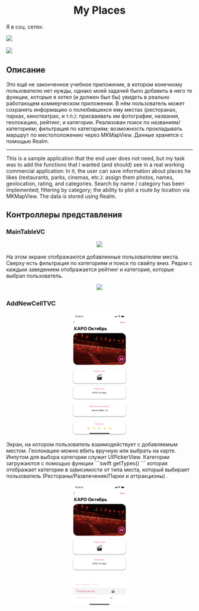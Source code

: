 <h1 align="center">My Places</h1>

Я в соц. сетях:
<p align="center">

[![](https://upload.wikimedia.org/wikipedia/commons/4/4e/VK_Compact_Logo.svg)](https://vk.com/berestnev_v)

[![](https://upload.wikimedia.org/wikipedia/commons/thumb/8/82/Telegram_logo.svg/50px-Telegram_logo.svg.png)](https://t.me/berestnev_v)



</p>
<h2> Описание </h2>

<p align="center">

Это ещё не законченное учебное приложение, в котором конечному пользователю нет нужды, однако моей задачей было добавить в него те функции, которые я хотел (и должен был бы) увидеть в реально работающем коммерческом приложении.
В нём пользователь может сохранять информацию о полюбившихся ему местах (ресторанах, парках, кинотеатрах, и т.п.): присваивать им фотографии, названия, геолокацию, рейтинг, и категории.
Реализован поиск по названиям/категориям; фильтрация по категориям; возможность прокладывать маршрут по местоположению через MKMapView.
Данные хранятся с помощью Realm. 
_______________________________________________________________
This is a sample application that the end user does not need, but my task was to add the functions that I wanted (and should) see in a real working commercial application:
In it, the user can save information about places he likes (restaurants, parks, cinemas, etc.): assign them photos, names, geolocation, rating, and categories.
Search by name / category has been implemented; filtering by category; the ability to plot a route by location via MKMapView.
The data is stored using Realm. 

## Контроллеры представления

### MainTableVC

<p align="center">
<img src="./ReadmeAssets/Main.PNG" width="30%">
</p>

На этом экране отображаются добавленные пользователем места. Сверху есть фильтрация по категориям и поиск по свайпу вниз. Рядом с каждым заведением отображается рейтинг и категория, которые выбрал пользователь.

<p align="center">
<img src="./ReadmeAssets/Search.PNG" width="30%">
</p>


### AddNewCellTVC
<p align="center">
<img src="./ReadmeAssets/AddNewCell.PNG" width="30%">
</p>
Экран, на котором пользователь взаимодействует с добавляемым местом. Геолокацию можно вбить вручную или выбрать на карте. 
Инпутом для выбора категории служит UIPickerView. Категории загружаются с помощью функции 
```swift
getTypes()
```
которая отображает категории в зависимости от типа места, который выбирает пользователь (Рестораны/Развлечения/Парки и аттракционы) .
<p align="center">
<img src="./ReadmeAssets/KeyboardPickerView.PNG" width="30%">
</p>

